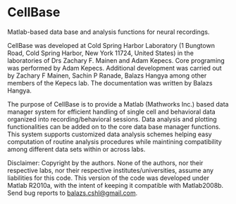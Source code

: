 # CellBase
Matlab-based data base and analysis functions for neural recordings.

CellBase was developed at Cold Spring Harbor Laboratory (1 Bungtown
Road, Cold Spring Harbor, New York 11724, United States) in the
laboratories of Drs Zachary F. Mainen and Adam Kepecs. Core programing
was performed by Adam Kepecs. Additional development was carried out by
Zachary F Mainen, Sachin P Ranade, Balazs Hangya among other members of
the Kepecs lab. The documentation was written by Balazs Hangya.

The purpose of CellBase is to provide a Matlab (Mathworks Inc.) based
data manager system for efficient handling of single cell and behavioral
data organized into recording/behavioral sessions. Data analysis and
plotting functionalities can be added on to the core data base manager
functions. This system supports customized data analysis schemes helping
easy computation of routine analysis procedures while maintining
compatibility among different data sets within or across labs.

Disclaimer: Copyright by the authors. None of the authors, nor their
respective labs, nor their respective institutes/universities, assume
any liabilities for this code. This version of the code was developed
under Matlab R2010a, with the intent of keeping it compatible with
Matlab2008b. Send bug reports to balazs.cshl@gmail.com.
